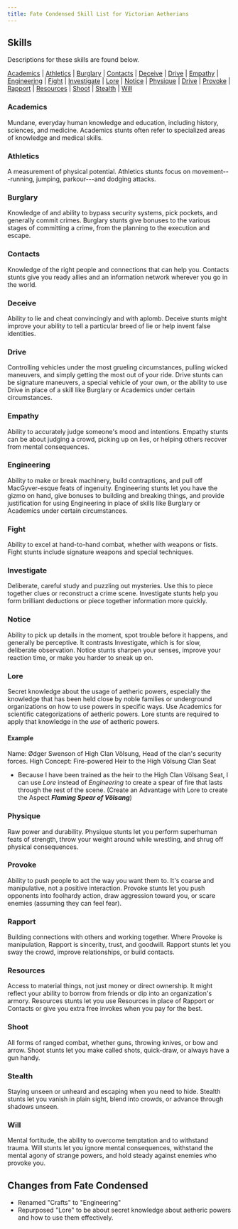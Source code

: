 ```yaml
---
title: Fate Condensed Skill List for Victorian Aetherians
---
```


## Skills

Descriptions for these skills are found below.

[Academics](#academics) |
[Athletics](#athletics) |
[Burglary](#burglary) |
[Contacts](#contacts) |
[Deceive](#deceive) |
[Drive](#drive) |
[Empathy](#empathy) |
[Engineering](#engineering) |
[Fight](#fight) |
[Investigate](#investigate) |
[Lore](#lore) |
[Notice](#notice) |
[Physique](#physique) |
[Drive](#drive) |
[Provoke](#provoke) |
[Rapport](#rapport) |
[Resources](#resources) |
[Shoot](#shoot) |
[Stealth](#stealth) |
[Will](#will)

### Academics

Mundane, everyday human knowledge and education,
including history, sciences, and medicine. Academics stunts often
refer to specialized areas of knowledge and medical skills.

### Athletics

A measurement of physical potential. Athletics stunts
focus on movement---running, jumping, parkour---and dodging attacks.

### Burglary

Knowledge of and ability to bypass security systems,
pick pockets, and generally commit crimes. Burglary stunts give
bonuses to the various stages of committing a crime, from the planning
to the execution and escape.

### Contacts

Knowledge of the right people and connections that can
help you. Contacts stunts give you ready allies and an information
network wherever you go in the world.

### Deceive

Ability to lie and cheat convincingly and with aplomb.
Deceive stunts might improve your ability to tell a particular breed
of lie or help invent false identities.

### Drive

Controlling vehicles under the most grueling circumstances, pulling
wicked maneuvers, and simply getting the most out of your ride. Drive
stunts can be signature maneuvers, a special vehicle of your own, or the
ability to use Drive in place of a skill like Burglary or Academics under
certain circumstances.

### Empathy

Ability to accurately judge someone's mood and
intentions. Empathy stunts can be about judging a crowd, picking up on
lies, or helping others recover from mental consequences.

### Engineering

Ability to make or break machinery, build
contraptions, and pull off MacGyver-esque feats of ingenuity.
Engineering stunts let you have the gizmo on hand, give bonuses to
building and breaking things, and provide justification for using
Engineering in place of skills like Burglary or Academics under
certain circumstances.

### Fight

Ability to excel at hand-to-hand combat, whether with
weapons or fists. Fight stunts include signature weapons and special
techniques.

### Investigate

Deliberate, careful study and puzzling out mysteries.
Use this to piece together clues or reconstruct a crime scene.
Investigate stunts help you form brilliant deductions or piece
together information more quickly.

### Notice

Ability to pick up details in the moment, spot trouble
before it happens, and generally be perceptive. It contrasts
Investigate, which is for slow, deliberate observation. Notice stunts
sharpen your senses, improve your reaction time, or make you harder to
sneak up on.

### Lore

Secret knowledge about the usage of aetheric powers, especially the knowledge that has been held close by noble families
or underground organizations on how to use powers in specific ways.  Use Academics for scientific categorizations of aetheric
powers. Lore stunts are required to apply that knowledge in the _use_ of aetheric powers.

#### Example
Name: Ødger Swenson of High Clan Völsung, Head of the clan's security forces.
High Concept: Fire-powered Heir to the High Völsung Clan Seat

* Because I have been trained as the heir to the High Clan Völsang Seat, I can use _Lore_ instead of _Engineering_ to create a spear of
  fire that lasts through the rest of the scene. (Create an Advantage with Lore to create the Aspect **_Flaming Spear of Völsang_**)

### Physique

Raw power and durability. Physique stunts let you
perform superhuman feats of strength, throw your weight around while
wrestling, and shrug off physical consequences. 

### Provoke

Ability to push people to act the way you want them to.
It's coarse and manipulative, not a positive interaction. Provoke
stunts let you push opponents into foolhardy action, draw aggression
toward you, or scare enemies (assuming they can feel fear).

### Rapport

Building connections with others and working together.
Where Provoke is manipulation, Rapport is sincerity, trust, and
goodwill. Rapport stunts let you sway the crowd, improve
relationships, or build contacts.

### Resources

Access to material things, not just money or direct
ownership. It might reflect your ability to borrow from friends or dip
into an organization's armory. Resources stunts let you use Resources
in place of Rapport or Contacts or give you extra free invokes when
you pay for the best.

### Shoot

All forms of ranged combat, whether guns, throwing knives,
or bow and arrow. Shoot stunts let you make called shots, quick-draw,
or always have a gun handy.

### Stealth

Staying unseen or unheard and escaping when you need to
hide. Stealth stunts let you vanish in plain sight, blend into crowds,
or advance through shadows unseen.

### Will

Mental fortitude, the ability to overcome temptation and to
withstand trauma. Will stunts let you ignore mental consequences,
withstand the mental agony of strange powers, and hold steady against
enemies who provoke you.

## Changes from Fate Condensed

- Renamed "Crafts" to "Engineering"
- Repurposed "Lore" to be about secret knowledge about aetheric powers and how to use them effectively.

